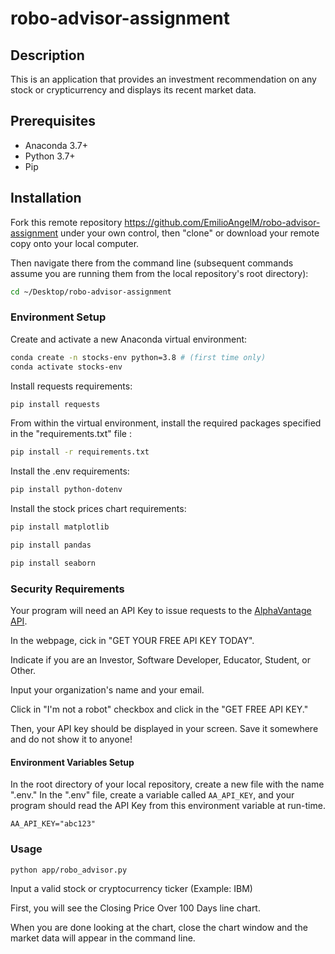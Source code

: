 # robo-advisor-assignment

## Description

This is an application that provides an investment recommendation on any stock or crypticurrency and displays its recent market data.

## Prerequisites

  + Anaconda 3.7+
  + Python 3.7+
  + Pip

## Installation

Fork this remote repository https://github.com/EmilioAngelM/robo-advisor-assignment under your own control, then "clone" or download your remote copy onto your local computer.

Then navigate there from the command line (subsequent commands assume you are running them from the local repository's root directory):

```sh
cd ~/Desktop/robo-advisor-assignment
```
### Environment Setup

Create and activate a new Anaconda virtual environment:

```sh
conda create -n stocks-env python=3.8 # (first time only)
conda activate stocks-env
```
Install requests requirements:

```sh
pip install requests
```


From within the virtual environment, install the required packages specified in the "requirements.txt" file :

```sh
pip install -r requirements.txt
```
Install the .env requirements:

```sh
pip install python-dotenv
```
Install the stock prices chart requirements:

```sh
pip install matplotlib
```

```sh
pip install pandas
```

```sh
pip install seaborn
```

### Security Requirements

Your program will need an API Key to issue requests to the [AlphaVantage API](https://www.alphavantage.co). 

In the webpage, cick in "GET YOUR FREE API KEY TODAY". 

Indicate if you are an Investor, Software Developer, Educator, Student, or Other.

Input your organization's name and your email.

Click in "I'm not a robot" checkbox and click in the "GET FREE API KEY."

Then, your API key should be displayed in your screen. Save it somewhere and do not show it to anyone!

#### Environment Variables Setup

In the root directory of your local repository, create a new file with the name ".env." In the ".env" file, create a variable called `AA_API_KEY`, and your program should read the API Key from this environment variable at run-time.

```
AA_API_KEY="abc123"
```


### Usage

```sh
python app/robo_advisor.py
```

Input a valid stock or cryptocurrency ticker (Example: IBM)

First, you will see the Closing Price Over 100 Days line chart.

When you are done looking at the chart, close the chart window and the market data will appear in the command line.


